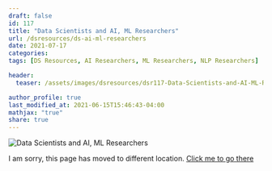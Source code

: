```yaml
---
draft: false
id: 117    
title: "Data Scientists and AI, ML Researchers"
url: /dsresources/ds-ai-ml-researchers
date: 2021-07-17
categories:
tags: [DS Resources, AI Researchers, ML Researchers, NLP Researchers]

header:
  teaser: /assets/images/dsresources/dsr117-Data-Scientists-and-AI-ML-Researchers.jpg

author_profile: true
last_modified_at: 2021-06-15T15:46:43-04:00
mathjax: "true"
share: true
---
```


![Data Scientists and AI, ML Researchers](/assets/images/dsresources/dsr117-Data-Scientists-and-AI-ML-Researchers.jpg)

I am sorry, this page has moved to different location. [Click me to go there](/dsblog/ds-ai-ml-researchers)